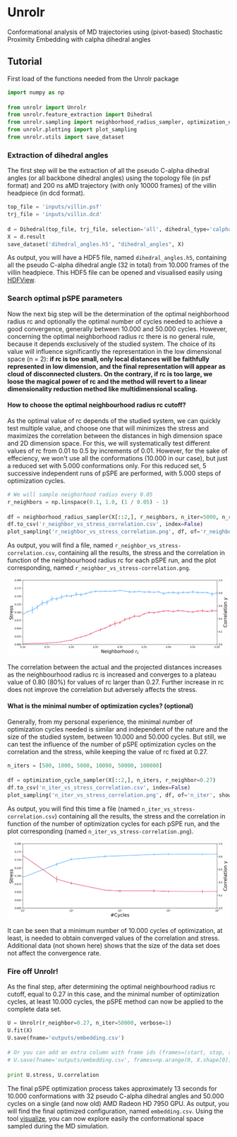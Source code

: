# Unrolr
Conformational analysis of MD trajectories using (pivot-based) Stochastic Proximity Embedding with calpha dihedral angles

## Tutorial

First load of the functions needed from the Unrolr package

```python
import numpy as np

from unrolr import Unrolr
from unrolr.feature_extraction import Dihedral
from unrolr.sampling import neighborhood_radius_sampler, optimization_cycle_sampler
from unrolr.plotting import plot_sampling
from unrolr.utils import save_dataset
```

### Extraction of dihedral angles

The first step will be the extraction of all the pseudo C-alpha dihedral angles (or all backbone dihedral angles) using the topology file (in psf format) and 200 ns aMD trajectory (with only 10000 frames) of the villin headpiece (in dcd format).

```python
top_file = 'inputs/villin.psf'
trj_file = 'inputs/villin.dcd'

d = Dihedral(top_file, trj_file, selection='all', dihedral_type='calpha', start=0, stop=None, step=1).run()
X = d.result
save_dataset('dihedral_angles.h5', "dihedral_angles", X)
```

As output, you will have a HDF5 file, named ```dihedral_angles.h5```, containing all the pseudo C-alpha dihedral angle (32 in total) from 10.000 frames of the villin headpiece. This HDF5 file can be opened and visualised easily using [HDFView](https://support.hdfgroup.org/products/java/hdfview/).

### Search optimal pSPE parameters

Now the next big step will be the determination of the optimal neighborhood radius rc and optionally the optimal number of cycles needed to achieve a good convergence, generally between 10.000 and 50.000 cycles. However, concerning the optimal neighborhood radius rc there is no general rule, because it depends exclusively of the studied system. The choice of its value will influence significantly the representation in the low dimensional space (n = 2): **if rc is too small, only local distances will be faithfully represented in low dimension, and the final representation will appear as cloud of disconnected clusters. On the contrary, if rc is too large, we loose the magical power of rc and the method will revert to a linear dimensionality reduction method like multidimensional scaling.**

#### How to choose the optimal neighbourhood radius rc cutoff?

As the optimal value of rc depends of the studied system, we can quickly test multiple value, and choose one that will minimizes the stress and maximizes the correlation between the distances in high dimension space and 2D dimension space. For this, we will systematically test different values of rc from 0.01 to 0.5 by increments of 0.01. However, for the sake of effeciency, we won't use all the conformations (10.000 in our case), but just a reduced set with 5.000 conformations only. For this reduced set, 5 successive independent runs of pSPE are performed, with 5.000 steps of optimization cycles.

```python
# We will sample neighorhood radius every 0.05
r_neighbors = np.linspace(0.1, 1.0, (1 / 0.05) - 1)

df = neighborhood_radius_sampler(X[::2,], r_neighbors, n_iter=5000, n_runs=5)
df.to_csv('r_neighbor_vs_stress_correlation.csv', index=False)
plot_sampling('r_neighbor_vs_stress_correlation.png', df, of='r_neighbor', show=False)
```

As output, you will find a file, named ```r_neighbor_vs_stress-correlation.csv```, containing all the results, the stress and the correlation in function of the neighbourhood radius rc for each pSPE run, and the plot corresponding, named ```r_neighbor_vs_stress-correlation.png```.

<div>
<img src="outputs/r_neighbor_vs_stress-correlation.png" alt="rc_vs_stress_correlation">
</div>

The correlation between the actual and the projected distances increases as the neighbourhood radius rc is increased and converges to a plateau value of 0.80 (80%) for values of rc larger than 0.27. Further increase in rc does not improve the correlation but adversely affects the stress.

#### What is the minimal number of optimization cycles? (optional)

Generally, from my personal experience, the minimal number of optimization cycles needed is similar and independent of the nature and the size of the studied system, between 10.000 and 50.000 cycles. But still, we can test the influence of the number of pSPE optimization cycles on the correlation and the stress, while keeping the value of rc fixed at 0.27.

```python
n_iters = [500, 1000, 5000, 10000, 50000, 100000]

df = optimization_cycle_sampler(X[::2,], n_iters, r_neighbor=0.27)
df.to_csv('n_iter_vs_stress_correlation.csv', index=False)
plot_sampling('n_iter_vs_stress_correlation.png', df, of='n_iter', show=False)
```

As output, you will find this time a file (named ```n_iter_vs_stress-correlation.csv```) containing all the results, the stress and the correlation in function of the number of optimization cycles for each pSPE run, and the plot corresponding (named ```n_iter_vs_stress-correlation.png```).

<div>
<img src="outputs/n_iter_vs_stress-correlation.png" alt="rc_vs_stress_correlation">
</div>

It can be seen that a minimum number of 10.000 cycles of optimization, at least, is needed to obtain converged values of the correlation and stress. Additional data (not shown here) shows that the size of the data set does not affect the convergence rate.

### Fire off Unrolr!

As the final step, after determining the optimal neighbourhood radius rc cutoff, equal to 0.27 in this case, and the minimal number of optimization cycles, at least 10.000 cycles, the pSPE method can now be applied to the complete data set.

```python
U = Unrolr(r_neighbor=0.27, n_iter=50000, verbose=1)
U.fit(X)
U.save(fname='outputs/embedding.csv') 

# Or you can add an extra column with frame ids (frames=(start, stop, skip))
# U.save(fname='outputs/embedding.csv', frames=np.arange(0, X.shape[0]))

print U.stress, U.correlation
```

The final pSPE optimization process takes approximately 13 seconds for 10.000 conformations with 32 pseudo C-alpha dihedral angles and 50.000 cycles on a single (and now old) AMD Radeon HD 7950 GPU. As output, you will find the final optimized configuration, named ```embedding.csv```. Using the tool [visualize](https://github.com/jeeberhardt/visualize), you can now explore easily the conformational space sampled during the MD simulation.
